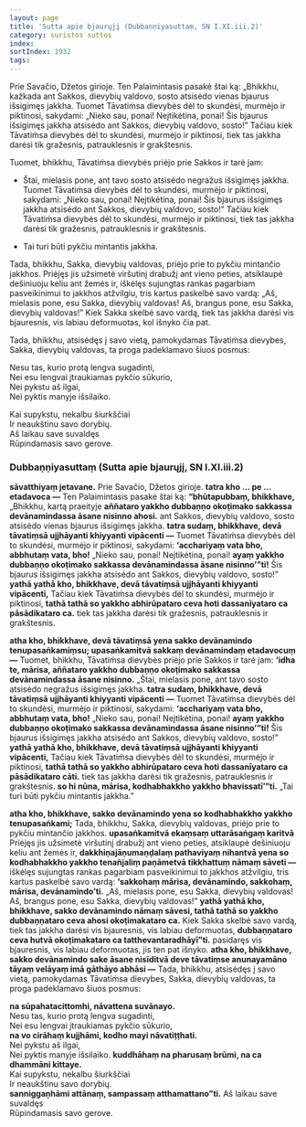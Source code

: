 ```yaml
---
layout: page
title: 'Sutta apie bjaurųjį (Dubbaṇṇiyasuttaṃ, SN I.XI.iii.2)'
category: suristos suttos
index: 
sortIndex: 1932
tags:
---
```

Prie Savačio, Džetos girioje. Ten Palaimintasis pasakė štai ką: „Bhikkhu, kažkada ant Sakkos, dievybių valdovo, sosto atsisėdo vienas bjaurus išsigimęs jakkha. Tuomet Tāvatiṁsa dievybės dėl to skundėsi, murmėjo ir piktinosi, sakydami: „Nieko sau, ponai! Neįtikėtina, ponai! Šis bjaurus išsigimęs jakkha atsisėdo ant Sakkos, dievybių valdovo, sosto!” Tačiau kiek Tāvatiṁsa dievybės dėl to skundėsi, murmėjo ir piktinosi, tiek tas jakkha darėsi tik gražesnis, patrauklesnis ir grakštesnis.

Tuomet, bhikkhu, Tāvatiṁsa dievybės priėjo prie Sakkos ir tarė jam: 

- Štai, mielasis pone, ant tavo sosto atsisėdo negražus išsigimęs jakkha.  Tuomet Tāvatiṁsa dievybės dėl to skundėsi, murmėjo ir piktinosi, sakydami: „Nieko sau, ponai! Neįtikėtina, ponai! Šis bjaurus išsigimęs jakkha atsisėdo ant Sakkos, dievybių valdovo, sosto!” Tačiau kiek Tāvatiṁsa dievybės dėl to skundėsi, murmėjo ir piktinosi, tiek tas jakkha darėsi tik gražesnis, patrauklesnis ir grakštesnis. 

- Tai turi būti pykčiu mintantis jakkha.

Tada, bhikkhu, Sakka, dievybių valdovas, priėjo prie to pykčiu mintančio jakkhos. Priėjęs jis užsimetė viršutinį drabužį ant vieno peties, atsiklaupė dešiniuoju keliu ant žemės ir, iškėlęs sujungtas rankas pagarbiam pasveikinimui to jakkhos atžvilgiu, tris kartus paskelbė savo vardą: „Aš, mielasis pone, esu Sakka, dievybių valdovas! Aš, brangus pone, esu Sakka, dievybių valdovas!” Kiek Sakka skelbė savo vardą, tiek tas jakkha darėsi vis bjauresnis, vis labiau deformuotas, kol išnyko čia pat.

Tada, bhikkhu, atsisėdęs į savo vietą, pamokydamas Tāvatiṁsa dievybes, Sakka, dievybių valdovas, ta proga padeklamavo šiuos posmus:

Nesu tas, kurio protą lengva sugadinti,\
Nei esu lengvai įtraukiamas pykčio sūkurio,\
Nei pykstu aš ilgai,\
Nei pyktis manyje išsilaiko.

Kai supykstu, nekalbu šiurkščiai\
Ir neaukštinu savo dorybių.\
Aš laikau save suvaldęs\
Rūpindamasis savo gerove.

### Dubbaṇṇiyasuttaṃ (Sutta apie bjaurųjį, SN I.XI.iii.2)

**sāvatthiyaṃ jetavane.** Prie Savačio, Džetos girioje. **tatra kho ... pe ... etadavoca —** Ten Palaimintasis pasakė štai ką: **“bhūtapubbaṃ, bhikkhave,** „Bhikkhu, kartą praeityje **aññataro yakkho dubbaṇṇo okoṭimako sakkassa devānamindassa āsane nisinno ahosi.** ant Sakkos, dievybių valdovo, sosto atsisėdo vienas bjaurus išsigimęs jakkha. **tatra sudaṃ, bhikkhave, devā tāvatiṃsā ujjhāyanti khiyyanti vipācenti —** Tuomet Tāvatiṁsa dievybės dėl to skundėsi, murmėjo ir piktinosi, sakydami: **‘acchariyaṃ vata bho, abbhutaṃ vata, bho!** „Nieko sau, ponai! Neįtikėtina, ponai! **ayaṃ yakkho dubbaṇṇo okoṭimako sakkassa devānamindassa āsane nisinno’”ti!** Šis bjaurus išsigimęs jakkha atsisėdo ant Sakkos, dievybių valdovo, sosto!” **yathā yathā kho, bhikkhave, devā tāvatiṃsā ujjhāyanti khiyyanti vipācenti,** Tačiau kiek Tāvatiṁsa dievybės dėl to skundėsi, murmėjo ir piktinosi, **tathā tathā so yakkho abhirūpataro ceva hoti dassanīyataro ca pāsādikataro ca.** tiek tas jakkha darėsi tik gražesnis, patrauklesnis ir grakštesnis.

**atha kho, bhikkhave, devā tāvatiṃsā yena sakko devānamindo tenupasaṅkamiṃsu; upasaṅkamitvā sakkaṃ devānamindaṃ etadavocuṃ —** Tuomet, bhikkhu, Tāvatiṁsa dievybės priėjo prie Sakkos ir tarė jam: **‘idha te, mārisa, aññataro yakkho dubbaṇṇo okoṭimako sakkassa devānamindassa āsane nisinno.** „Štai, mielasis pone, ant tavo sosto atsisėdo negražus išsigimęs jakkha. **tatra sudaṃ, bhikkhave, devā tāvatiṃsā ujjhāyanti khiyyanti vipācenti —** Tuomet Tāvatiṁsa dievybės dėl to skundėsi, murmėjo ir piktinosi, sakydami: **‘acchariyaṃ vata bho, abbhutaṃ vata, bho!** „Nieko sau, ponai! Neįtikėtina, ponai! **ayaṃ yakkho dubbaṇṇo okoṭimako sakkassa devānamindassa āsane nisinno’”ti!** Šis bjaurus išsigimęs jakkha atsisėdo ant Sakkos, dievybių valdovo, sosto!” **yathā yathā kho, bhikkhave, devā tāvatiṃsā ujjhāyanti khiyyanti vipācenti,** Tačiau kiek Tāvatiṁsa dievybės dėl to skundėsi, murmėjo ir piktinosi, **tathā tathā so yakkho abhirūpataro ceva hoti dassanīyataro ca pāsādikataro cāti.** tiek tas jakkha darėsi tik gražesnis, patrauklesnis ir grakštesnis. **so hi nūna, mārisa, kodhabhakkho yakkho bhavissatī’”ti.** „Tai turi būti pykčiu mintantis jakkha.”

**atha kho, bhikkhave, sakko devānamindo yena so kodhabhakkho yakkho tenupasaṅkami;** Tada, bhikkhu, Sakka, dievybių valdovas, priėjo prie to pykčiu mintančio jakkhos. **upasaṅkamitvā ekaṃsaṃ uttarāsaṅgaṃ karitvā** Priėjęs jis užsimetė viršutinį drabužį ant vieno peties, atsiklaupė dešiniuoju keliu ant žemės ir, **dakkhiṇajāṇumaṇḍalaṃ pathaviyaṃ nihantvā yena so kodhabhakkho yakkho tenañjaliṃ paṇāmetvā tikkhattuṃ nāmaṃ sāveti —** iškėlęs sujungtas rankas pagarbiam pasveikinimui to jakkhos atžvilgiu, tris kartus paskelbė savo vardą: **‘sakkohaṃ mārisa, devānamindo, sakkohaṃ, mārisa, devānamindo’ti.** „Aš, mielasis pone, esu Sakka, dievybių valdovas! Aš, brangus pone, esu Sakka, dievybių valdovas!” **yathā yathā kho, bhikkhave, sakko devānamindo nāmaṃ sāvesi, tathā tathā so yakkho dubbaṇṇataro ceva ahosi okoṭimakataro ca.** Kiek Sakka skelbė savo vardą, tiek tas jakkha darėsi vis bjauresnis, vis labiau deformuotas, **dubbaṇṇataro ceva hutvā okoṭimakataro ca tatthevantaradhāyī”ti.** pasidaręs vis bjauresnis, vis labiau deformuotas, jis ten pat išnyko. **atha kho, bhikkhave, sakko devānamindo sake āsane nisīditvā deve tāvatiṃse anunayamāno tāyaṃ velāyaṃ imā gāthāyo abhāsi —** Tada, bhikkhu, atsisėdęs į savo vietą, pamokydamas Tāvatiṁsa dievybes, Sakka, dievybių valdovas, ta proga padeklamavo šiuos posmus:

**na sūpahatacittomhi, nāvattena suvānayo.**\
Nesu tas, kurio protą lengva sugadinti,\
Nei esu lengvai įtraukiamas pykčio sūkurio,\
**na vo cirāhaṃ kujjhāmi, kodho mayi nāvatiṭṭhati.**\
Nei pykstu aš ilgai,\
Nei pyktis manyje išsilaiko.
**kuddhāhaṃ na pharusaṃ brūmi, na ca dhammāni kittaye.**\
Kai supykstu, nekalbu šiurkščiai\
Ir neaukštinu savo dorybių.\
**sanniggaṇhāmi attānaṃ, sampassaṃ atthamattano”ti.**
Aš laikau save suvaldęs\
Rūpindamasis savo gerove.
